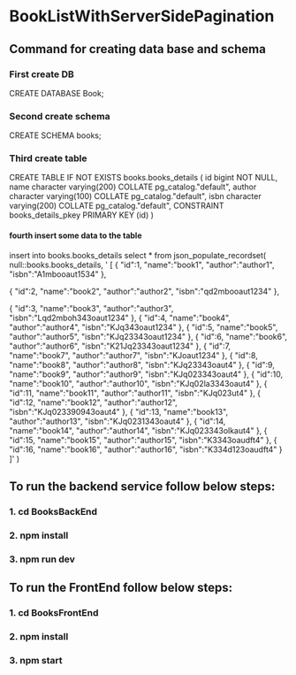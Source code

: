 # BookListWithServerSidePagination

## Command for creating data base and schema
 ### First create DB
 CREATE DATABASE Book;

 ### Second create schema
 CREATE SCHEMA books;

 ### Third create table
CREATE TABLE IF NOT EXISTS books.books_details
(
    id bigint NOT NULL,
    name character varying(200) COLLATE pg_catalog."default",
    author character varying(100) COLLATE pg_catalog."default",
    isbn character varying(200) COLLATE pg_catalog."default",
    CONSTRAINT books_details_pkey PRIMARY KEY (id)
)

#### fourth insert some data to the table

insert into books.books_details select * from json_populate_recordset(
	null::books.books_details,
	'
[
  {
    "id":1,
    "name":"book1",
    "author":"author1",
    "isbn":"A1mbooaut1534"
  },

  {
    "id":2,
    "name":"book2",
    "author":"author2",
    "isbn":"qd2mbooaut1234"
  },

  {
    "id":3,
    "name":"book3",
    "author":"author3",
    "isbn":"Lqd2mboh343oaut1234"
  },
  {
    "id":4,
    "name":"book4",
    "author":"author4",
    "isbn":"KJq343oaut1234"
  },
  {
    "id":5,
    "name":"book5",
    "author":"author5",
    "isbn":"KJq23343oaut1234"
  },
  {
    "id":6,
    "name":"book6",
    "author":"author6",
    "isbn":"K21Jq23343oaut1234"
  },
  {
    "id":7,
    "name":"book7",
    "author":"author7",
    "isbn":"KJoaut1234"
  },
  {
    "id":8,
    "name":"book8",
    "author":"author8",
    "isbn":"KJq23343oaut4"
  },
  {
    "id":9,
    "name":"book9",
    "author":"author9",
    "isbn":"KJq023343oaut4"
  },
  {
    "id":10,
    "name":"book10",
    "author":"author10",
    "isbn":"KJq02la3343oaut4"
  },
  {
    "id":11,
    "name":"book11",
    "author":"author11",
    "isbn":"KJq023ut4"
  },
  {
    "id":12,
    "name":"book12",
    "author":"author12",
    "isbn":"KJq023390943oaut4"
  },
  {
    "id":13,
    "name":"book13",
    "author":"author13",
    "isbn":"KJq0231343oaut4"
  },
  {
    "id":14,
    "name":"book14",
    "author":"author14",
    "isbn":"KJq023343olkaut4"
  },
  {
    "id":15,
    "name":"book15",
    "author":"author15",
    "isbn":"K3343oaudft4"
  },
  {
    "id":16,
    "name":"book16",
    "author":"author16",
    "isbn":"K334d123oaudft4"
  }
  ]'
)


## To run the backend service follow below steps:

### 1. cd BooksBackEnd
### 2. npm install
### 3. npm run dev

## To run the FrontEnd follow below steps:

### 1. cd BooksFrontEnd
### 2. npm install
### 3. npm start
